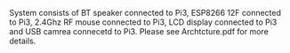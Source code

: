 System consists of BT speaker connected to Pi3, ESP8266 12F connected to Pi3, 2.4Ghz RF mouse connected to Pi3, LCD display connected to Pi3 and USB camrea connecetd to Pi3. Please see Archtcture.pdf  for more details.
